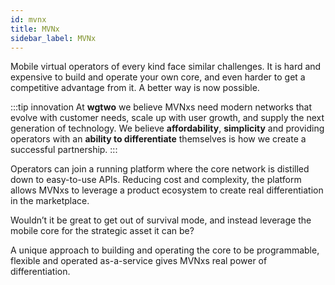 ```yaml
---
id: mvnx
title: MVNx
sidebar_label: MVNx
---
```


Mobile virtual operators of every kind face similar challenges. It is hard and expensive to build and operate your own core, and even harder to get a competitive advantage from it. A better way is now possible.

:::tip innovation
At **wgtwo** we believe MVNxs need modern networks that evolve with customer needs, scale up with user growth, and supply the next generation of technology. We believe **affordability**, **simplicity** and providing operators with an **ability to differentiate** themselves is how we create a successful partnership.
:::

Operators can join a running platform where the core network is distilled down to easy-to-use APIs. Reducing cost and complexity, the platform allows MVNxs to leverage a product ecosystem to create real differentiation in the marketplace.

Wouldn’t it be great to get out of survival mode, and instead leverage the mobile core for the strategic asset it can be?

A unique approach to building and operating the core to be programmable, flexible and operated as-a-service gives MVNxs real power of differentiation.
